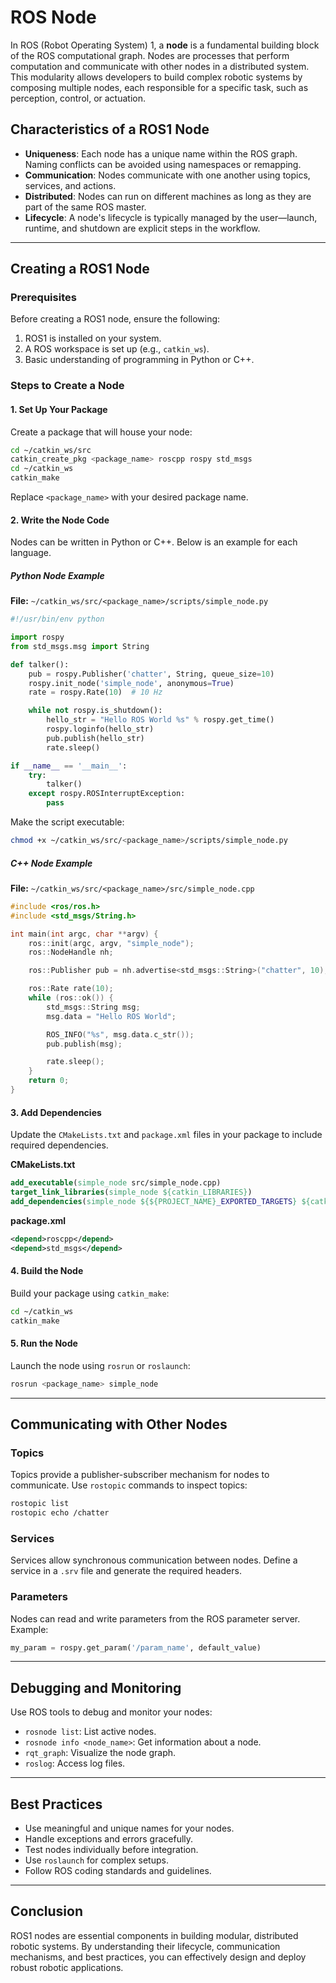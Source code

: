 # ROS Node

In ROS (Robot Operating System) 1, a **node** is a fundamental building block of the ROS computational graph. Nodes are processes that perform computation and communicate with other nodes in a distributed system. This modularity allows developers to build complex robotic systems by composing multiple nodes, each responsible for a specific task, such as perception, control, or actuation.

## Characteristics of a ROS1 Node
- **Uniqueness**: Each node has a unique name within the ROS graph. Naming conflicts can be avoided using namespaces or remapping.
- **Communication**: Nodes communicate with one another using topics, services, and actions.
- **Distributed**: Nodes can run on different machines as long as they are part of the same ROS master.
- **Lifecycle**: A node's lifecycle is typically managed by the user—launch, runtime, and shutdown are explicit steps in the workflow.

---

## Creating a ROS1 Node

### Prerequisites
Before creating a ROS1 node, ensure the following:
1. ROS1 is installed on your system.
2. A ROS workspace is set up (e.g., `catkin_ws`).
3. Basic understanding of programming in Python or C++.

### Steps to Create a Node

#### 1. Set Up Your Package
Create a package that will house your node:
```bash
cd ~/catkin_ws/src
catkin_create_pkg <package_name> roscpp rospy std_msgs
cd ~/catkin_ws
catkin_make
```
Replace `<package_name>` with your desired package name.

#### 2. Write the Node Code
Nodes can be written in Python or C++. Below is an example for each language.

##### Python Node Example
**File:** `~/catkin_ws/src/<package_name>/scripts/simple_node.py`
```python
#!/usr/bin/env python

import rospy
from std_msgs.msg import String

def talker():
    pub = rospy.Publisher('chatter', String, queue_size=10)
    rospy.init_node('simple_node', anonymous=True)
    rate = rospy.Rate(10)  # 10 Hz

    while not rospy.is_shutdown():
        hello_str = "Hello ROS World %s" % rospy.get_time()
        rospy.loginfo(hello_str)
        pub.publish(hello_str)
        rate.sleep()

if __name__ == '__main__':
    try:
        talker()
    except rospy.ROSInterruptException:
        pass
```
Make the script executable:
```bash
chmod +x ~/catkin_ws/src/<package_name>/scripts/simple_node.py
```

##### C++ Node Example
**File:** `~/catkin_ws/src/<package_name>/src/simple_node.cpp`
```cpp
#include <ros/ros.h>
#include <std_msgs/String.h>

int main(int argc, char **argv) {
    ros::init(argc, argv, "simple_node");
    ros::NodeHandle nh;

    ros::Publisher pub = nh.advertise<std_msgs::String>("chatter", 10);

    ros::Rate rate(10);
    while (ros::ok()) {
        std_msgs::String msg;
        msg.data = "Hello ROS World";

        ROS_INFO("%s", msg.data.c_str());
        pub.publish(msg);

        rate.sleep();
    }
    return 0;
}
```

#### 3. Add Dependencies
Update the `CMakeLists.txt` and `package.xml` files in your package to include required dependencies.

**CMakeLists.txt**
```cmake
add_executable(simple_node src/simple_node.cpp)
target_link_libraries(simple_node ${catkin_LIBRARIES})
add_dependencies(simple_node ${${PROJECT_NAME}_EXPORTED_TARGETS} ${catkin_EXPORTED_TARGETS})
```

**package.xml**
```xml
<depend>roscpp</depend>
<depend>std_msgs</depend>
```

#### 4. Build the Node
Build your package using `catkin_make`:
```bash
cd ~/catkin_ws
catkin_make
```

#### 5. Run the Node
Launch the node using `rosrun` or `roslaunch`:
```bash
rosrun <package_name> simple_node
```

---

## Communicating with Other Nodes

### Topics
Topics provide a publisher-subscriber mechanism for nodes to communicate. Use `rostopic` commands to inspect topics:
```bash
rostopic list
rostopic echo /chatter
```

### Services
Services allow synchronous communication between nodes. Define a service in a `.srv` file and generate the required headers.

### Parameters
Nodes can read and write parameters from the ROS parameter server. Example:
```python
my_param = rospy.get_param('/param_name', default_value)
```

---

## Debugging and Monitoring
Use ROS tools to debug and monitor your nodes:
- `rosnode list`: List active nodes.
- `rosnode info <node_name>`: Get information about a node.
- `rqt_graph`: Visualize the node graph.
- `roslog`: Access log files.

---

## Best Practices
- Use meaningful and unique names for your nodes.
- Handle exceptions and errors gracefully.
- Test nodes individually before integration.
- Use `roslaunch` for complex setups.
- Follow ROS coding standards and guidelines.

---

## Conclusion
ROS1 nodes are essential components in building modular, distributed robotic systems. By understanding their lifecycle, communication mechanisms, and best practices, you can effectively design and deploy robust robotic applications.


